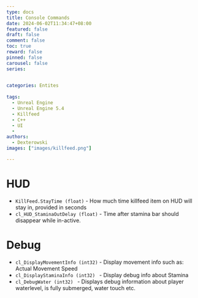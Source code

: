 ```yaml
---
type: docs 
title: Console Commands
date: 2024-06-02T11:34:47+08:00
featured: false
draft: false
comment: false
toc: true
reward: false
pinned: false
carousel: false
series: 

 
categories: Entites
 
tags: 
  - Unreal Engine
  - Unreal Engine 5.4
  - Killfeed
  - C++
  - UI
  -
authors:
  - Dexterowski
images: ["images/killfeed.png"]

---
```




# HUD

* ``KillFeed.StayTime (float)`` - How much time killfeed item on HUD will stay in, provided in seconds
* ``cl_HUD_StaminaOutDelay (float)`` - Time after stamina bar should disappear while in-active.
# Debug


* ``cl_DisplayMovementInfo (int32)`` - Display movement info such as: Actual Movement Speed
* ``cl_DisplayStaminaInfo (int32) `` - Display debug info about Stamina
* ``cl_DebugWater (int32) `` - Displays debug information about player waterlevel, is fully submerged, water touch etc.
